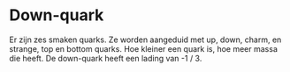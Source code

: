 # Down-quark

Er zijn zes smaken quarks. Ze worden aangeduid met up, down, charm, en strange,
top en bottom quarks. Hoe kleiner een quark is, hoe meer massa die heeft. De
down-quark heeft een lading van -1 / 3.
